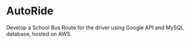 # AutoRide

Develop a School Bus Route for the driver using Google API and MySQL database, hosted on AWS.
